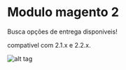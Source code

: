 # Modulo magento 2

Busca opções de entrega disponiveis!

compativel com 2.1.x e 2.2.x.



![alt tag](http://jamacio/Buscar-opcoes-de-entrega-na-interna-do-produto-m2/img.PNG)
